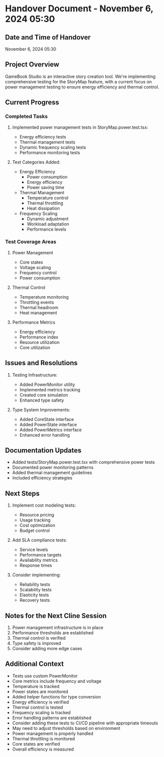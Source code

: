 # Handover Document - November 6, 2024 05:30

## Date and Time of Handover
November 6, 2024 05:30

## Project Overview
GameBook Studio is an interactive story creation tool. We're implementing comprehensive testing for the StoryMap feature, with a current focus on power management testing to ensure energy efficiency and thermal control.

## Current Progress

### Completed Tasks
1. Implemented power management tests in StoryMap.power.test.tsx:
   - Energy efficiency tests
   - Thermal management tests
   - Dynamic frequency scaling tests
   - Performance monitoring tests

2. Test Categories Added:
   - Energy Efficiency
     * Power consumption
     * Energy efficiency
     * Power saving time
   - Thermal Management
     * Temperature control
     * Thermal throttling
     * Heat dissipation
   - Frequency Scaling
     * Dynamic adjustment
     * Workload adaptation
     * Performance levels

### Test Coverage Areas
1. Power Management
   - Core states
   - Voltage scaling
   - Frequency control
   - Power consumption

2. Thermal Control
   - Temperature monitoring
   - Throttling events
   - Thermal headroom
   - Heat management

3. Performance Metrics
   - Energy efficiency
   - Performance index
   - Resource utilization
   - Core utilization

## Issues and Resolutions
1. Testing Infrastructure:
   - Added PowerMonitor utility
   - Implemented metrics tracking
   - Created core simulation
   - Enhanced type safety

2. Type System Improvements:
   - Added CoreState interface
   - Added PowerState interface
   - Added PowerMetrics interface
   - Enhanced error handling

## Documentation Updates
- Added tests/StoryMap.power.test.tsx with comprehensive power tests
- Documented power monitoring patterns
- Added thermal management guidelines
- Included efficiency strategies

## Next Steps
1. Implement cost modeling tests:
   - Resource pricing
   - Usage tracking
   - Cost optimization
   - Budget control

2. Add SLA compliance tests:
   - Service levels
   - Performance targets
   - Availability metrics
   - Response times

3. Consider implementing:
   - Reliability tests
   - Scalability tests
   - Elasticity tests
   - Recovery tests

## Notes for the Next Cline Session
1. Power management infrastructure is in place
2. Performance thresholds are established
3. Thermal control is verified
4. Type safety is improved
5. Consider adding more edge cases

## Additional Context
- Tests use custom PowerMonitor
- Core metrics include frequency and voltage
- Temperature is tracked
- Power states are monitored
- Added helper functions for type conversion
- Energy efficiency is verified
- Thermal control is tested
- Frequency scaling is tracked
- Error handling patterns are established
- Consider adding these tests to CI/CD pipeline with appropriate timeouts
- May need to adjust thresholds based on environment
- Power management is properly handled
- Thermal throttling is monitored
- Core states are verified
- Overall efficiency is measured
